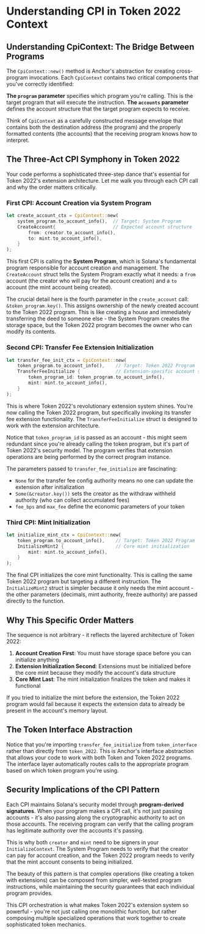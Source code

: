 # Understanding CPI in Token 2022 Context

## Understanding CpiContext: The Bridge Between Programs

The `CpiContext::new()` method is Anchor's abstraction for creating cross-program invocations. Each `CpiContext` contains two critical components that you've correctly identified:

**The `program` parameter** specifies which program you're calling. This is the target program that will execute the instruction. **The `accounts` parameter** defines the account structure that the target program expects to receive.

Think of `CpiContext` as a carefully constructed message envelope that contains both the destination address (the program) and the properly formatted contents (the accounts) that the receiving program knows how to interpret.

## The Three-Act CPI Symphony in Token 2022

Your code performs a sophisticated three-step dance that's essential for Token 2022's extension architecture. Let me walk you through each CPI call and why the order matters critically.

### First CPI: Account Creation via System Program

```rust
let create_account_ctx = CpiContext::new(
    system_program.to_account_info(),  // Target: System Program
    CreateAccount{                     // Expected account structure
        from: creator.to_account_info(),
        to: mint.to_account_info(),
    }
);
```

This first CPI is calling the **System Program**, which is Solana's fundamental program responsible for account creation and management. The `CreateAccount` struct tells the System Program exactly what it needs: a `from` account (the creator who will pay for the account creation) and a `to` account (the mint account being created).

The crucial detail here is the fourth parameter in the `create_account` call: `&token_program.key()`. This assigns ownership of the newly created account to the Token 2022 program. This is like creating a house and immediately transferring the deed to someone else - the System Program creates the storage space, but the Token 2022 program becomes the owner who can modify its contents.

### Second CPI: Transfer Fee Extension Initialization

```rust
let transfer_fee_init_ctx = CpiContext::new(
    token_program.to_account_info(),    // Target: Token 2022 Program
    TransferFeeInitialize {             // Extension-specific account structure
        token_program_id: token_program.to_account_info(),
        mint: mint.to_account_info(),
    }
);
```

This is where Token 2022's revolutionary extension system shines. You're now calling the Token 2022 program, but specifically invoking its transfer fee extension functionality. The `TransferFeeInitialize` struct is designed to work with the extension architecture.

Notice that `token_program_id` is passed as an account - this might seem redundant since you're already calling the token program, but it's part of Token 2022's security model. The program verifies that extension operations are being performed by the correct program instance.

The parameters passed to `transfer_fee_initialize` are fascinating:
- `None` for the transfer fee config authority means no one can update the extension after initialization
- `Some(&creator.key())` sets the creator as the withdraw withheld authority (who can collect accumulated fees)
- `fee_bps` and `max_fee` define the economic parameters of your token

### Third CPI: Mint Initialization

```rust
let initialize_mint_ctx = CpiContext::new(
    token_program.to_account_info(),    // Target: Token 2022 Program
    InitializeMint2 {                   // Core mint initialization
        mint: mint.to_account_info(),
    }
);
```

The final CPI initializes the core mint functionality. This is calling the same Token 2022 program but targeting a different instruction. The `InitializeMint2` struct is simpler because it only needs the mint account - the other parameters (decimals, mint authority, freeze authority) are passed directly to the function.

## Why This Specific Order Matters

The sequence is not arbitrary - it reflects the layered architecture of Token 2022:

1. **Account Creation First**: You must have storage space before you can initialize anything
2. **Extension Initialization Second**: Extensions must be initialized before the core mint because they modify the account's data structure
3. **Core Mint Last**: The mint initialization finalizes the token and makes it functional

If you tried to initialize the mint before the extension, the Token 2022 program would fail because it expects the extension data to already be present in the account's memory layout.

## The Token Interface Abstraction

Notice that you're importing `transfer_fee_initialize` from `token_interface` rather than directly from `token_2022`. This is Anchor's interface abstraction that allows your code to work with both Token and Token 2022 programs. The interface layer automatically routes calls to the appropriate program based on which token program you're using.

## Security Implications of the CPI Pattern

Each CPI maintains Solana's security model through **program-derived signatures**. When your program makes a CPI call, it's not just passing accounts - it's also passing along the cryptographic authority to act on those accounts. The receiving program can verify that the calling program has legitimate authority over the accounts it's passing.

This is why both `creator` and `mint` need to be signers in your `InitializeContext`. The System Program needs to verify that the creator can pay for account creation, and the Token 2022 program needs to verify that the mint account consents to being initialized.

The beauty of this pattern is that complex operations (like creating a token with extensions) can be composed from simpler, well-tested program instructions, while maintaining the security guarantees that each individual program provides.

This CPI orchestration is what makes Token 2022's extension system so powerful - you're not just calling one monolithic function, but rather composing multiple specialized operations that work together to create sophisticated token mechanics.
